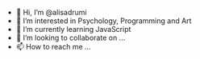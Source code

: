 - 👋 Hi, I’m @alisadrumi
- 👀 I’m interested in Psychology, Programming and Art
- 🌱 I’m currently learning JavaScript
- 💞️ I’m looking to collaborate on ...
- 📫 How to reach me ...

<!---
alisadrumi/alisadrumi is a ✨ special ✨ repository because its `README.md` (this file) appears on your GitHub profile.
You can click the Preview link to take a look at your changes.
--->
